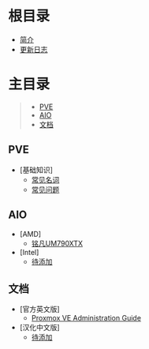 # 根目录

- [简介](README.md)
- [更新日志](CHANGELOG.md)

# 主目录

> - [PVE](#pve)
> - [AIO](#aio)
> - [文档](#doc)

## PVE <a id="pve"></a>

- [基础知识]
  - [常见名词](pve/changjianmingci.md)
  - [常见问题](pve/changjianwenti.md)
 
## AIO <a id="aio"></a>

- [AMD]
  - [铭凡UM790XTX](aio/amd/mingfanUM790XTX.md)
- [Intel]
  - [待添加](aio/intel/0.md)
 
## 文档 <a id="doc"></a>

- [官方英文版]
  - [Proxmox VE Administration Guide](https://pve.proxmox.com/pve-docs)
- [汉化中文版]
  - [待添加](aio/intel/0.md)
